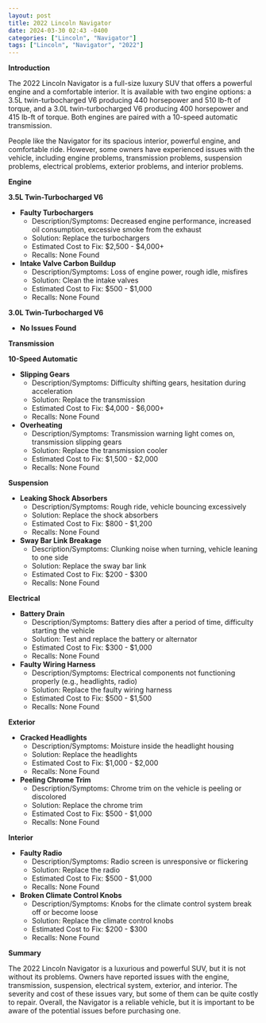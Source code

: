 ```yaml
---
layout: post
title: 2022 Lincoln Navigator
date: 2024-03-30 02:43 -0400
categories: ["Lincoln", "Navigator"]
tags: ["Lincoln", "Navigator", "2022"]
---
```

**Introduction**

The 2022 Lincoln Navigator is a full-size luxury SUV that offers a powerful engine and a comfortable interior. It is available with two engine options: a 3.5L twin-turbocharged V6 producing 440 horsepower and 510 lb-ft of torque, and a 3.0L twin-turbocharged V6 producing 400 horsepower and 415 lb-ft of torque. Both engines are paired with a 10-speed automatic transmission.

People like the Navigator for its spacious interior, powerful engine, and comfortable ride. However, some owners have experienced issues with the vehicle, including engine problems, transmission problems, suspension problems, electrical problems, exterior problems, and interior problems.

**Engine**

**3.5L Twin-Turbocharged V6**

* **Faulty Turbochargers**
    * Description/Symptoms: Decreased engine performance, increased oil consumption, excessive smoke from the exhaust
    * Solution: Replace the turbochargers
    * Estimated Cost to Fix: $2,500 - $4,000+
    * Recalls: None Found
* **Intake Valve Carbon Buildup**
    * Description/Symptoms: Loss of engine power, rough idle, misfires
    * Solution: Clean the intake valves
    * Estimated Cost to Fix: $500 - $1,000
    * Recalls: None Found

**3.0L Twin-Turbocharged V6**

* **No Issues Found**

**Transmission**

**10-Speed Automatic**

* **Slipping Gears**
    * Description/Symptoms: Difficulty shifting gears, hesitation during acceleration
    * Solution: Replace the transmission
    * Estimated Cost to Fix: $4,000 - $6,000+
    * Recalls: None Found
* **Overheating**
    * Description/Symptoms: Transmission warning light comes on, transmission slipping gears
    * Solution: Replace the transmission cooler
    * Estimated Cost to Fix: $1,500 - $2,000
    * Recalls: None Found

**Suspension**

* **Leaking Shock Absorbers**
    * Description/Symptoms: Rough ride, vehicle bouncing excessively
    * Solution: Replace the shock absorbers
    * Estimated Cost to Fix: $800 - $1,200
    * Recalls: None Found
* **Sway Bar Link Breakage**
    * Description/Symptoms: Clunking noise when turning, vehicle leaning to one side
    * Solution: Replace the sway bar link
    * Estimated Cost to Fix: $200 - $300
    * Recalls: None Found

**Electrical**

* **Battery Drain**
    * Description/Symptoms: Battery dies after a period of time, difficulty starting the vehicle
    * Solution: Test and replace the battery or alternator
    * Estimated Cost to Fix: $300 - $1,000
    * Recalls: None Found
* **Faulty Wiring Harness**
    * Description/Symptoms: Electrical components not functioning properly (e.g., headlights, radio)
    * Solution: Replace the faulty wiring harness
    * Estimated Cost to Fix: $500 - $1,500
    * Recalls: None Found

**Exterior**

* **Cracked Headlights**
    * Description/Symptoms: Moisture inside the headlight housing
    * Solution: Replace the headlights
    * Estimated Cost to Fix: $1,000 - $2,000
    * Recalls: None Found
* **Peeling Chrome Trim**
    * Description/Symptoms: Chrome trim on the vehicle is peeling or discolored
    * Solution: Replace the chrome trim
    * Estimated Cost to Fix: $500 - $1,000
    * Recalls: None Found

**Interior**

* **Faulty Radio**
    * Description/Symptoms: Radio screen is unresponsive or flickering
    * Solution: Replace the radio
    * Estimated Cost to Fix: $500 - $1,000
    * Recalls: None Found
* **Broken Climate Control Knobs**
    * Description/Symptoms: Knobs for the climate control system break off or become loose
    * Solution: Replace the climate control knobs
    * Estimated Cost to Fix: $200 - $300
    * Recalls: None Found

**Summary**

The 2022 Lincoln Navigator is a luxurious and powerful SUV, but it is not without its problems. Owners have reported issues with the engine, transmission, suspension, electrical system, exterior, and interior. The severity and cost of these issues vary, but some of them can be quite costly to repair. Overall, the Navigator is a reliable vehicle, but it is important to be aware of the potential issues before purchasing one.
